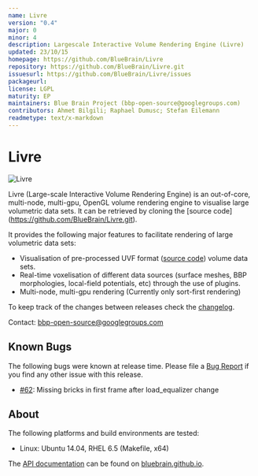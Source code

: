 ```yaml
---
name: Livre
version: "0.4"
major: 0
minor: 4
description: Largescale Interactive Volume Rendering Engine (Livre)
updated: 23/10/15
homepage: https://github.com/BlueBrain/Livre
repository: https://github.com/BlueBrain/Livre.git
issuesurl: https://github.com/BlueBrain/Livre/issues
packageurl: 
license: LGPL
maturity: EP
maintainers: Blue Brain Project (bbp-open-source@googlegroups.com)
contributors: Ahmet Bilgili; Raphael Dumusc; Stefan Eilemann
readmetype: text/x-markdown
---
```

# Livre
![Livre](doc/images/livre_small.png)

Livre (Large-scale Interactive Volume Rendering Engine) is an out-of-core,
multi-node, multi-gpu, OpenGL volume rendering engine to visualise large
volumetric data sets. It can be retrieved by cloning the [source code]
(https://github.com/BlueBrain/Livre.git).

It provides the following major features to facilitate rendering of large volumetric data sets:
* Visualisation of pre-processed UVF format
  ([source code](https://github.com/SCIInstitute/Tuvok.git)) volume data sets.
* Real-time voxelisation of different data sources (surface meshes, BBP morphologies,
  local-field potentials, etc) through the use of plugins.
* Multi-node, multi-gpu rendering (Currently only sort-first rendering)


To keep track of the changes between releases check the [changelog](doc/Changelog.md).

Contact: bbp-open-source@googlegroups.com

## Known Bugs

The following bugs were known at release time. Please file a
[Bug Report](https://github.com/BlueBrain/Livre/issues) if you find
any other issue with this release.

* [#62](https://github.com/BlueBrain/Livre/issues/62):
  Missing bricks in first frame after load_equalizer change

## About

The following platforms and build environments are tested:

* Linux: Ubuntu 14.04, RHEL 6.5 (Makefile, x64)

The [API documentation](http://bluebrain.github.io/Livre-0.3/index.html)
can be found on [bluebrain.github.io](http://bluebrain.github.io/).

